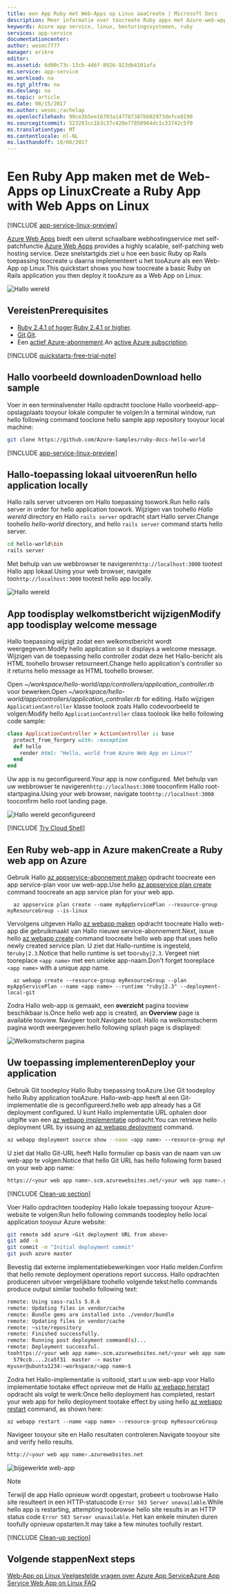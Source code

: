 ```yaml
---
title: een App Ruby met Web-Apps op Linux aaaCreate | Microsoft Docs
description: Meer informatie over toocreate Ruby apps met Azure-web-wpp op Linux.
keywords: Azure app service, linux, besturingssystemen, ruby
services: app-service
documentationcenter: 
author: wesmc7777
manager: erikre
editor: 
ms.assetid: 6d00c73c-13cb-446f-8926-923db4101afa
ms.service: app-service
ms.workload: na
ms.tgt_pltfrm: na
ms.devlang: na
ms.topic: article
ms.date: 08/15/2017
ms.author: wesmc;rachelap
ms.openlocfilehash: 99ce3b5ee16703a147787387bb02973defce8190
ms.sourcegitcommit: 523283cc1b3c37c428e77850964dc1c33742c5f0
ms.translationtype: MT
ms.contentlocale: nl-NL
ms.lasthandoff: 10/06/2017
---
```

# <a name="create-a-ruby-app-with-web-apps-on-linux"></a><span data-ttu-id="ca724-104">Een Ruby App maken met de Web-Apps op Linux</span><span class="sxs-lookup"><span data-stu-id="ca724-104">Create a Ruby App with Web Apps on Linux</span></span> 

[!INCLUDE [app-service-linux-preview](../../includes/app-service-linux-preview.md)]

<span data-ttu-id="ca724-105">[Azure Web Apps](https://docs.microsoft.com/azure/app-service-web/app-service-web-overview) biedt een uiterst schaalbare webhostingservice met self-patchfunctie.</span><span class="sxs-lookup"><span data-stu-id="ca724-105">[Azure Web Apps](https://docs.microsoft.com/azure/app-service-web/app-service-web-overview) provides a highly scalable, self-patching web hosting service.</span></span> <span data-ttu-id="ca724-106">Deze snelstartgids ziet u hoe een basic Ruby op Rails toepassing toocreate u daarna implementeert u het tooAzure als een Web-App op Linux.</span><span class="sxs-lookup"><span data-stu-id="ca724-106">This quickstart shows you how toocreate a basic Ruby on Rails application you then deploy it tooAzure as a Web App on Linux.</span></span>

![Hallo wereld](./media/app-service-linux-ruby-get-started/hello-world-updated.png)

## <a name="prerequisites"></a><span data-ttu-id="ca724-108">Vereisten</span><span class="sxs-lookup"><span data-stu-id="ca724-108">Prerequisites</span></span>

* <span data-ttu-id="ca724-109">[Ruby 2.4.1 of hoger](https://www.ruby-lang.org/en/documentation/installation/#rubyinstaller).</span><span class="sxs-lookup"><span data-stu-id="ca724-109">[Ruby 2.4.1 or higher](https://www.ruby-lang.org/en/documentation/installation/#rubyinstaller).</span></span>
* <span data-ttu-id="ca724-110">[Git](https://git-scm.com/downloads).</span><span class="sxs-lookup"><span data-stu-id="ca724-110">[Git](https://git-scm.com/downloads).</span></span>
* <span data-ttu-id="ca724-111">Een [actief Azure-abonnement](https://azure.microsoft.com/pricing/free-trial/).</span><span class="sxs-lookup"><span data-stu-id="ca724-111">An [active Azure subscription](https://azure.microsoft.com/pricing/free-trial/).</span></span>

[!INCLUDE [quickstarts-free-trial-note](../../includes/quickstarts-free-trial-note.md)]

## <a name="download-hello-sample"></a><span data-ttu-id="ca724-112">Hallo voorbeeld downloaden</span><span class="sxs-lookup"><span data-stu-id="ca724-112">Download hello sample</span></span>

<span data-ttu-id="ca724-113">Voer in een terminalvenster Hallo opdracht tooclone Hallo voorbeeld-app-opslagplaats tooyour lokale computer te volgen:</span><span class="sxs-lookup"><span data-stu-id="ca724-113">In a terminal window, run hello following command tooclone hello sample app repository tooyour local machine:</span></span>

```bash
git clone https://github.com/Azure-Samples/ruby-docs-hello-world
```

[!INCLUDE [app-service-linux-preview](../../includes/app-service-linux-preview.md)]

## <a name="run-hello-application-locally"></a><span data-ttu-id="ca724-114">Hallo-toepassing lokaal uitvoeren</span><span class="sxs-lookup"><span data-stu-id="ca724-114">Run hello application locally</span></span>

<span data-ttu-id="ca724-115">Hallo rails server uitvoeren om Hallo toepassing toowork.</span><span class="sxs-lookup"><span data-stu-id="ca724-115">Run hello rails server in order for hello application toowork.</span></span> <span data-ttu-id="ca724-116">Wijzigen van toohello *Hallo wereld* directory en Hallo `rails server` opdracht start Hallo server.</span><span class="sxs-lookup"><span data-stu-id="ca724-116">Change toohello *hello-world* directory, and hello `rails server` command starts hello server.</span></span>

```bash
cd hello-world\bin
rails server
```
    
<span data-ttu-id="ca724-117">Met behulp van uw webbrowser te navigeren`http://localhost:3000` tootest Hallo app lokaal.</span><span class="sxs-lookup"><span data-stu-id="ca724-117">Using your web browser, navigate too`http://localhost:3000` tootest hello app locally.</span></span>  

![Hallo wereld](./media/app-service-linux-ruby-get-started/hello-world.png)

## <a name="modify-app-toodisplay-welcome-message"></a><span data-ttu-id="ca724-119">App toodisplay welkomstbericht wijzigen</span><span class="sxs-lookup"><span data-stu-id="ca724-119">Modify app toodisplay welcome message</span></span>

<span data-ttu-id="ca724-120">Hallo toepassing wijzigt zodat een welkomstbericht wordt weergegeven.</span><span class="sxs-lookup"><span data-stu-id="ca724-120">Modify hello application so it displays a welcome message.</span></span> <span data-ttu-id="ca724-121">Wijzigen van de toepassing hello controller zodat deze het Hallo-bericht als HTML toohello browser retourneert.</span><span class="sxs-lookup"><span data-stu-id="ca724-121">Change hello application's controller so it returns hello message as HTML toohello browser.</span></span> 

<span data-ttu-id="ca724-122">Open *~/workspace/hello-world/app/controllers/application_controller.rb* voor bewerken.</span><span class="sxs-lookup"><span data-stu-id="ca724-122">Open *~/workspace/hello-world/app/controllers/application_controller.rb* for editing.</span></span> <span data-ttu-id="ca724-123">Hallo wijzigen `ApplicationController` klasse toolook zoals Hallo codevoorbeeld te volgen:</span><span class="sxs-lookup"><span data-stu-id="ca724-123">Modify hello `ApplicationController` class toolook like hello following code sample:</span></span>

  ```ruby
  class ApplicationController > ActionController :: base
    protect_from_forgery with: :exception 
    def hello
      render html: "Hello, world from Azure Web App on Linux!"
    end
  end
  ```

<span data-ttu-id="ca724-124">Uw app is nu geconfigureerd.</span><span class="sxs-lookup"><span data-stu-id="ca724-124">Your app is now configured.</span></span> <span data-ttu-id="ca724-125">Met behulp van uw webbrowser te navigeren`http://localhost:3000` tooconfirm Hallo root-startpagina.</span><span class="sxs-lookup"><span data-stu-id="ca724-125">Using your web browser, navigate too`http://localhost:3000` tooconfirm hello root landing page.</span></span>

![Hallo wereld geconfigureerd](./media/app-service-linux-ruby-get-started/hello-world-configured.png)

[!INCLUDE [Try Cloud Shell](../../includes/cloud-shell-try-it.md)]

## <a name="create-a-ruby-web-app-on-azure"></a><span data-ttu-id="ca724-127">Een Ruby web-app in Azure maken</span><span class="sxs-lookup"><span data-stu-id="ca724-127">Create a Ruby web app on Azure</span></span>

<span data-ttu-id="ca724-128">Gebruik Hallo [az appservice-abonnement maken](https://docs.microsoft.com/cli/azure/appservice/plan#create) opdracht toocreate een app service-plan voor uw web-app.</span><span class="sxs-lookup"><span data-stu-id="ca724-128">Use hello [az appservice plan create](https://docs.microsoft.com/cli/azure/appservice/plan#create) command toocreate an app service plan for your web app.</span></span> 
 
```azurecli-interactive
  az appservice plan create --name myAppServicePlan --resource-group myResourceGroup --is-linux
```

<span data-ttu-id="ca724-129">Vervolgens uitgeven Hallo [az webapp maken](https://docs.microsoft.com/cli/azure/webapp) opdracht toocreate Hallo web-app die gebruikmaakt van Hallo nieuwe service-abonnement.</span><span class="sxs-lookup"><span data-stu-id="ca724-129">Next, issue hello [az webapp create](https://docs.microsoft.com/cli/azure/webapp) command toocreate hello web app that uses hello newly created service plan.</span></span> <span data-ttu-id="ca724-130">U ziet dat Hallo-runtime is ingesteld, te`ruby|2.3`.</span><span class="sxs-lookup"><span data-stu-id="ca724-130">Notice that hello runtime is set too`ruby|2.3`.</span></span> <span data-ttu-id="ca724-131">Vergeet niet tooreplace `<app name>` met een unieke app-naam.</span><span class="sxs-lookup"><span data-stu-id="ca724-131">Don't forget tooreplace `<app name>` with a unique app name.</span></span>

```azurecli-interactive
  az webapp create --resource-group myResourceGroup --plan myAppServicePlan --name <app name> --runtime "ruby|2.3" --deployment-local-git
```

<span data-ttu-id="ca724-132">Zodra Hallo web-app is gemaakt, een **overzicht** pagina tooview beschikbaar is.</span><span class="sxs-lookup"><span data-stu-id="ca724-132">Once hello web app is created, an **Overview** page is available tooview.</span></span> <span data-ttu-id="ca724-133">Navigeer tooit.</span><span class="sxs-lookup"><span data-stu-id="ca724-133">Navigate tooit.</span></span> <span data-ttu-id="ca724-134">Hallo na welkomstscherm pagina wordt weergegeven:</span><span class="sxs-lookup"><span data-stu-id="ca724-134">hello following splash page is displayed:</span></span>

![Welkomstscherm pagina](./media/app-service-linux-ruby-get-started/splash-page.png)


## <a name="deploy-your-application"></a><span data-ttu-id="ca724-136">Uw toepassing implementeren</span><span class="sxs-lookup"><span data-stu-id="ca724-136">Deploy your application</span></span>

<span data-ttu-id="ca724-137">Gebruik Git toodeploy Hallo Ruby toepassing tooAzure.</span><span class="sxs-lookup"><span data-stu-id="ca724-137">Use Git toodeploy hello Ruby application tooAzure.</span></span> <span data-ttu-id="ca724-138">Hallo-web-app heeft al een Git-implementatie die is geconfigureerd.</span><span class="sxs-lookup"><span data-stu-id="ca724-138">hello web app already has a Git deployment configured.</span></span> <span data-ttu-id="ca724-139">U kunt Hallo implementatie URL ophalen door uitgifte van een [az webapp implementatie](https://docs.microsoft.com/cli/azure/webapp/deployment) opdracht.</span><span class="sxs-lookup"><span data-stu-id="ca724-139">You can retrieve hello deployment URL by issuing an [az webapp deployment](https://docs.microsoft.com/cli/azure/webapp/deployment) command.</span></span>  

```bash
az webapp deployment source show --name <app name> --resource-group myResourceGroup
```

<span data-ttu-id="ca724-140">U ziet dat Hallo Git-URL heeft Hallo formulier op basis van de naam van uw web-app te volgen:</span><span class="sxs-lookup"><span data-stu-id="ca724-140">Notice that hello Git URL has hello following form based on your web app name:</span></span>

```bash
https://<your web app name>.scm.azurewebsites.net/<your web app name>.git
```

[!INCLUDE [Clean-up section](../../includes/configure-deployment-user-no-h.md)]

<span data-ttu-id="ca724-141">Voer Hallo opdrachten toodeploy Hallo lokale toepassing tooyour Azure-website te volgen:</span><span class="sxs-lookup"><span data-stu-id="ca724-141">Run hello following commands toodeploy hello local application tooyour Azure website:</span></span>

```bash
git remote add azure <Git deployment URL from above>
git add -A
git commit -m "Initial deployment commit"
git push azure master
```

<span data-ttu-id="ca724-142">Bevestig dat externe implementatiebewerkingen voor Hallo melden.</span><span class="sxs-lookup"><span data-stu-id="ca724-142">Confirm that hello remote deployment operations report success.</span></span> <span data-ttu-id="ca724-143">Hallo opdrachten produceren uitvoer vergelijkbare toohello volgende tekst:</span><span class="sxs-lookup"><span data-stu-id="ca724-143">hello commands produce output similar toohello following text:</span></span>

```bash
remote: Using sass-rails 5.0.6
remote: Updating files in vendor/cache
remote: Bundle gems are installed into ./vendor/bundle
remote: Updating files in vendor/cache
remote: ~site/repository
remote: Finished successfully.
remote: Running post deployment command(s)...
remote: Deployment successful.
toohttps://<your web app name>.scm.azurewebsites.net/<your web app name>.git
  579ccb....2ca5f31  master -> master
myuser@ubuntu1234:~workspace/<app name>$
```

<span data-ttu-id="ca724-144">Zodra het Hallo-implementatie is voltooid, start u uw web-app voor Hallo implementatie tootake effect opnieuw met de Hallo [az webapp herstart](https://docs.microsoft.com/cli/azure/webapp#restart) opdracht als volgt te werk:</span><span class="sxs-lookup"><span data-stu-id="ca724-144">Once hello deployment has completed, restart your web app for hello deployment tootake effect by using hello [az webapp restart](https://docs.microsoft.com/cli/azure/webapp#restart) command, as shown here:</span></span>

```azurecli-interactive 
az webapp restart --name <app name> --resource-group myResourceGroup
```

<span data-ttu-id="ca724-145">Navigeer tooyour site en Hallo resultaten controleren.</span><span class="sxs-lookup"><span data-stu-id="ca724-145">Navigate tooyour site and verify hello results.</span></span>

```bash
http://<your web app name>.azurewebsites.net
```
![bijgewerkte web-app](./media/app-service-linux-ruby-get-started/hello-world-updated.png)

> [!NOTE]
> <span data-ttu-id="ca724-147">Terwijl de app Hallo opnieuw wordt opgestart, probeert u toobrowse Hallo site resulteert in een HTTP-statuscode `Error 503 Server unavailable`.</span><span class="sxs-lookup"><span data-stu-id="ca724-147">While hello app is restarting, attempting toobrowse hello site results in an HTTP status code `Error 503 Server unavailable`.</span></span> <span data-ttu-id="ca724-148">Het kan enkele minuten duren toofully opnieuw opstarten.</span><span class="sxs-lookup"><span data-stu-id="ca724-148">It may take a few minutes toofully restart.</span></span>
>

[!INCLUDE [Clean-up section](../../includes/cli-script-clean-up.md)]


## <a name="next-steps"></a><span data-ttu-id="ca724-149">Volgende stappen</span><span class="sxs-lookup"><span data-stu-id="ca724-149">Next steps</span></span>

[<span data-ttu-id="ca724-150">Web-App op Linux Veelgestelde vragen over Azure App Service</span><span class="sxs-lookup"><span data-stu-id="ca724-150">Azure App Service Web App on Linux FAQ</span></span>](https://docs.microsoft.com/azure/app-service-web/app-service-linux-faq.md)